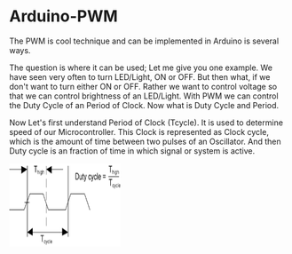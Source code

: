 # Arduino-PWM
<p>The PWM is cool technique and can be implemented in Arduino is several ways.</p>

<p>The question is where it can be used; Let me give you one example. We have seen very often to turn LED/Light, ON or OFF. But then what, if we don't want to turn either ON or OFF. Rather we want to control voltage so that we can control brightness of an LED/Light. With PWM we can control the Duty Cycle of an Period of Clock. Now what is Duty Cycle and Period.</p>

<p>Now Let's first understand Period of Clock (Tcycle). It is used to determine speed of our Microcontroller. This Clock is represented as Clock cycle, which is the amount of time between two pulses of an Oscillator. And then Duty cycle is an fraction of time in which signal or system is active.</p>
<img src="https://github.com/binaryupdates/Arduino-PWM/blob/master/clock_period.png" alt="display this" align="middle" width=200 height=150>
